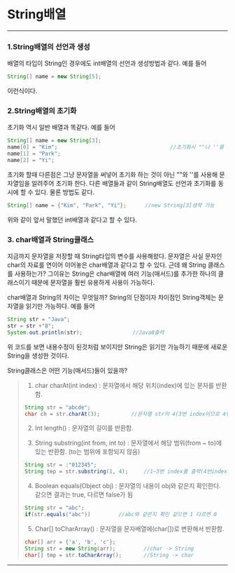 # String배열

---

### 1.String배열의 선언과 생성

배열의 타입이 String인 경우에도 int배열의 선언과 생성방법과 같다. 예를 들어

~~~java
String[] name = new String[5];
~~~

이런식이다.

### 2.String배열의 초기화

초기화 역시 일반 배열과 똑같다. 예를 들어

~~~java
String[] name = new String[3];	
name[0] = "Kim";									//초기화시 ""나 ''를 사용하여 초기화 한다.
name[1] = "Park";
name[2] = "Yi";
~~~

초기화 할때 다른점은 그냥 문자열을 써넣어 초기화 하는 것이 아닌 ""와 ''를 사용해 문자열임을 알려주어 초기화 한다. 다른 배열들과 같이 String배열도 선언과 초기화를 동시에 할 수 있다. 물론 방법도 같다. 

~~~java
String[] name = {"Kim", "Park", "Yi"};		//new String[3]생략 가능
~~~

위와 같이 앞서 말했던 int배열과 같다고 할 수 있다.

### 3. char배열과 String클래스

지금까지 문자열을 저장할 때 String타입의 변수를 사용해왔다. 문자열은 사실 문자인 char의 자료를 연이어 이어놓은 char배열과 같다고 할 수 있다. 근데 왜 String 클래스를 사용하는가? 그이유는 String은 char배열에 여러 기능(매서드)를 추가한 하나의 클래스이기 때문에 문자열을 훨씬 유용하게 사용이 가능하다.

char배열과 String의 차이는 무엇일까? String의 단점이자 차이점인 String객체는 문자열을 읽기만 가능하다. 예를 들어

~~~java
String str = "Java";
str = str +"8";
System.out.println(str);				//Java8출력
~~~

위 코드를 보면 내용수정이 된것처럼 보이지만 String은 읽기만 가능하기 때문에 새로운 String을 생성한 것이다.

String클래스은 어떤 기능(매서드)들이 있을까?

> 1. char charAt(int index) : 문자열에서 해당 위치(index)에 있는 문자를 반환함.
>
> ~~~java
> String str = "abcde";
> char ch = str.charAt(3);			//문자열 str의 4(3번 index이므로 4번째임)번째 문자 'd'를 ch에 저장
> ~~~
>
> 2. Int length() : 문자열의 길이를 반환함.
>
> 3. String substring(int from, int to) : 문자열에서 해당 범위(from ~ to)에 있는 반환함. (to는 범위에 포함되지 않음) 
>
> ~~~java
> String str = :"012345";
> String tep = str.substring(1, 4);		//1~3번 index를 출력(4번index는 포함하지 않음)
> ~~~
>
> 4. Boolean equals(Object obj) : 문자열의 내용이 obj와 같은지 확인한다. 같으면 결과는 true, 다르면 false가 됨
>
> ~~~java
> String str = "abc";
> if(str.equals("abc"))			//abc와 같은지 확인 같으면 1 다르면 0
> ~~~
>
> 5. Char[] toCharArray() : 문자열을 문자배열에(char[])로 변환해서 반환함.
>
> ~~~java 
> char[] arr = {'a', 'b', 'c'};
> String str = new String(arr);			//char -> String
> char[] tmp = str.toCharArray();		//String -> char
> ~~~

---

